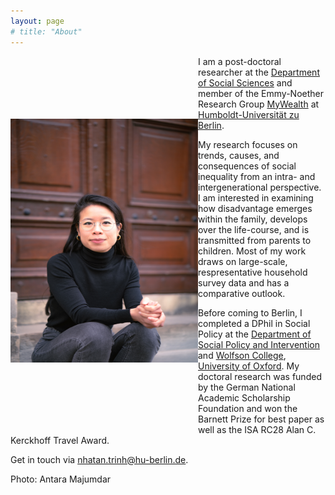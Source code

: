 ```yaml
---
layout: page
# title: "About"
---
```


<img align="left" vspace="100" vspace="200" width="300" height="390" src="/assets/portrait.jpg">

I am a post-doctoral researcher at the [Department of Social Sciences](https://www.sowi.hu-berlin.de/en) and member of the Emmy-Noether Research Group [MyWealth](https://www.sowi.hu-berlin.de/en/lehrbereiche-en/sozpolsoz/research/mywealth_eng) at [Humboldt-Universität zu Berlin](https://www.hu-berlin.de/en?set_language=en).

My research focuses on trends, causes, and consequences of social inequality from an intra- and intergenerational perspective. I am interested in examining how disadvantage emerges within the family, develops over the life-course, and is transmitted from parents to children. Most of my work draws on large-scale, respresentative household survey data and has a comparative outlook. 

Before coming to Berlin, I completed a DPhil in Social Policy at the [Department of Social Policy and Intervention](https://www.spi.ox.ac.uk/) and [Wolfson College](https://www.wolfson.ox.ac.uk/), [University of Oxford](https://www.ox.ac.uk/). My doctoral research was funded by the German National Academic Scholarship Foundation and won the Barnett Prize for best paper as well as the ISA RC28 Alan C. Kerckhoff Travel Award.

Get in touch via [nhatan.trinh@hu-berlin.de](mailto:nhatan.trinh@hu-berlin.de). 

Photo: Antara Majumdar 
